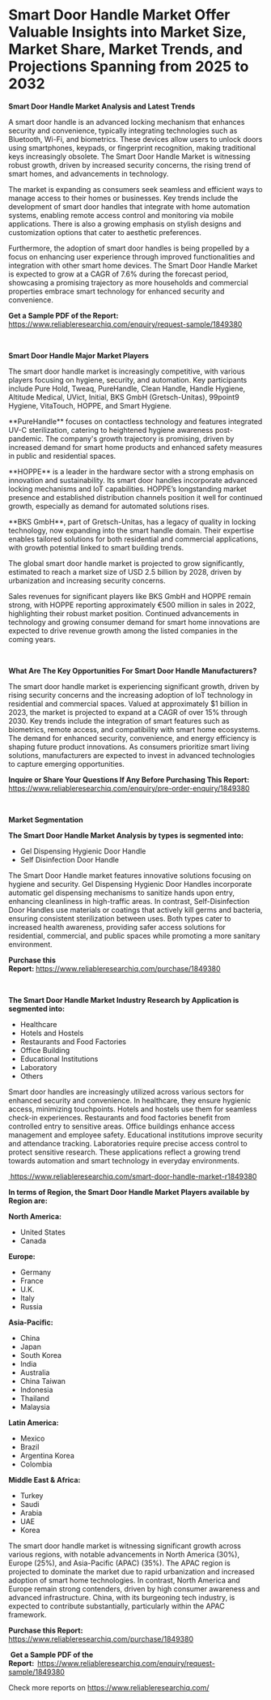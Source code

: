 <p><h1>Smart Door Handle Market Offer Valuable Insights into Market Size, Market Share, Market Trends, and Projections Spanning from 2025 to 2032</h1></p><p><strong>Smart Door Handle Market Analysis and Latest Trends</strong></p>
<p><p>A smart door handle is an advanced locking mechanism that enhances security and convenience, typically integrating technologies such as Bluetooth, Wi-Fi, and biometrics. These devices allow users to unlock doors using smartphones, keypads, or fingerprint recognition, making traditional keys increasingly obsolete. The Smart Door Handle Market is witnessing robust growth, driven by increased security concerns, the rising trend of smart homes, and advancements in technology. </p><p>The market is expanding as consumers seek seamless and efficient ways to manage access to their homes or businesses. Key trends include the development of smart door handles that integrate with home automation systems, enabling remote access control and monitoring via mobile applications. There is also a growing emphasis on stylish designs and customization options that cater to aesthetic preferences. </p><p>Furthermore, the adoption of smart door handles is being propelled by a focus on enhancing user experience through improved functionalities and integration with other smart home devices. The Smart Door Handle Market is expected to grow at a CAGR of 7.6% during the forecast period, showcasing a promising trajectory as more households and commercial properties embrace smart technology for enhanced security and convenience.</p></p>
<p><strong>Get a Sample PDF of the Report:&nbsp;</strong> <a href="https://www.reliableresearchiq.com/enquiry/request-sample/1849380?utm_campaign=2275&utm_medium=2&utm_source=Github&utm_content=ia&utm_term=08022025&utm_id=smart-door-handle">https://www.reliableresearchiq.com/enquiry/request-sample/1849380</a></p>
<p>&nbsp;</p>
<p><strong>Smart Door Handle Major Market Players</strong></p>
<p><p>The smart door handle market is increasingly competitive, with various players focusing on hygiene, security, and automation. Key participants include Pure Hold, Tweaq, PureHandle, Clean Handle, Handle Hygiene, Altitude Medical, UVict, Initial, BKS GmbH (Gretsch-Unitas), 99point9 Hygiene, VitaTouch, HOPPE, and Smart Hygiene.</p><p>**PureHandle** focuses on contactless technology and features integrated UV-C sterilization, catering to heightened hygiene awareness post-pandemic. The company's growth trajectory is promising, driven by increased demand for smart home products and enhanced safety measures in public and residential spaces.</p><p>**HOPPE** is a leader in the hardware sector with a strong emphasis on innovation and sustainability. Its smart door handles incorporate advanced locking mechanisms and IoT capabilities. HOPPE’s longstanding market presence and established distribution channels position it well for continued growth, especially as demand for automated solutions rises.</p><p>**BKS GmbH**, part of Gretsch-Unitas, has a legacy of quality in locking technology, now expanding into the smart handle domain. Their expertise enables tailored solutions for both residential and commercial applications, with growth potential linked to smart building trends.</p><p>The global smart door handle market is projected to grow significantly, estimated to reach a market size of USD 2.5 billion by 2028, driven by urbanization and increasing security concerns.</p><p>Sales revenues for significant players like BKS GmbH and HOPPE remain strong, with HOPPE reporting approximately €500 million in sales in 2022, highlighting their robust market position. Continued advancements in technology and growing consumer demand for smart home innovations are expected to drive revenue growth among the listed companies in the coming years.</p></p>
<p>&nbsp;</p>
<p><strong>What Are The Key Opportunities For Smart Door Handle Manufacturers?</strong></p>
<p><p>The smart door handle market is experiencing significant growth, driven by rising security concerns and the increasing adoption of IoT technology in residential and commercial spaces. Valued at approximately $1 billion in 2023, the market is projected to expand at a CAGR of over 15% through 2030. Key trends include the integration of smart features such as biometrics, remote access, and compatibility with smart home ecosystems. The demand for enhanced security, convenience, and energy efficiency is shaping future product innovations. As consumers prioritize smart living solutions, manufacturers are expected to invest in advanced technologies to capture emerging opportunities.</p></p>
<p><strong>Inquire or Share Your Questions If Any Before Purchasing This Report:</strong> <a href="https://www.reliableresearchiq.com/enquiry/pre-order-enquiry/1849380?utm_campaign=2275&utm_medium=2&utm_source=Github&utm_content=ia&utm_term=08022025&utm_id=smart-door-handle">https://www.reliableresearchiq.com/enquiry/pre-order-enquiry/1849380</a></p>
<p>&nbsp;</p>
<p><strong>Market Segmentation</strong></p>
<p><strong>The Smart Door Handle Market Analysis by types is segmented into:</strong></p>
<p><ul><li>Gel Dispensing Hygienic Door Handle</li><li>Self Disinfection Door Handle</li></ul></p>
<p><p>The Smart Door Handle market features innovative solutions focusing on hygiene and security. Gel Dispensing Hygienic Door Handles incorporate automatic gel dispensing mechanisms to sanitize hands upon entry, enhancing cleanliness in high-traffic areas. In contrast, Self-Disinfection Door Handles use materials or coatings that actively kill germs and bacteria, ensuring consistent sterilization between uses. Both types cater to increased health awareness, providing safer access solutions for residential, commercial, and public spaces while promoting a more sanitary environment.</p></p>
<p><strong>Purchase this Report:&nbsp;</strong><a href="https://www.reliableresearchiq.com/purchase/1849380?utm_campaign=2275&utm_medium=2&utm_source=Github&utm_content=ia&utm_term=08022025&utm_id=smart-door-handle">https://www.reliableresearchiq.com/purchase/1849380</a></p>
<p>&nbsp;</p>
<p><strong>The Smart Door Handle Market Industry Research by Application is segmented into:</strong></p>
<p><ul><li>Healthcare</li><li>Hotels and Hostels</li><li>Restaurants and Food Factories</li><li>Office Building</li><li>Educational Institutions</li><li>Laboratory</li><li>Others</li></ul></p>
<p><p>Smart door handles are increasingly utilized across various sectors for enhanced security and convenience. In healthcare, they ensure hygienic access, minimizing touchpoints. Hotels and hostels use them for seamless check-in experiences. Restaurants and food factories benefit from controlled entry to sensitive areas. Office buildings enhance access management and employee safety. Educational institutions improve security and attendance tracking. Laboratories require precise access control to protect sensitive research. These applications reflect a growing trend towards automation and smart technology in everyday environments.</p></p>
<p><a href="https://www.reliableresearchiq.com/smart-door-handle-market-r1849380?utm_campaign=2275&utm_medium=2&utm_source=Github&utm_content=ia&utm_term=08022025&utm_id=smart-door-handle">&nbsp;https://www.reliableresearchiq.com/smart-door-handle-market-r1849380</a></p>
<p><strong>In terms of Region, the Smart Door Handle Market Players available by Region are:</strong></p>
<p>
    <p> <strong> North America: </strong>
        <ul>
            <li>United States</li>
            <li>Canada</li>
        </ul>
        </p> 
    <p> <strong> Europe: </strong>
        <ul>
            <li>Germany</li>
            <li>France</li>
            <li>U.K.</li>
            <li>Italy</li>
            <li>Russia</li>
        </ul>
        </p> 
    <p> <strong> Asia-Pacific: </strong>
        <ul>
            <li>China</li>
            <li>Japan</li>
            <li>South Korea</li>
            <li>India</li>
            <li>Australia</li>
            <li>China Taiwan</li>
            <li>Indonesia</li>
            <li>Thailand</li>
            <li>Malaysia</li>
        </ul>
        </p> 
    <p> <strong> Latin America: </strong>
        <ul>
            <li>Mexico</li>
            <li>Brazil</li>
            <li>Argentina Korea</li>
            <li>Colombia</li>
        </ul>
        </p> 
    <p> <strong> Middle East & Africa: </strong>
        <ul>
            <li>Turkey</li>
            <li>Saudi</li>
            <li>Arabia</li>
            <li>UAE</li>
            <li>Korea</li>
        </ul>
    </p>
    </p>
<p><p>The smart door handle market is witnessing significant growth across various regions, with notable advancements in North America (30%), Europe (25%), and Asia-Pacific (APAC) (35%). The APAC region is projected to dominate the market due to rapid urbanization and increased adoption of smart home technologies. In contrast, North America and Europe remain strong contenders, driven by high consumer awareness and advanced infrastructure. China, with its burgeoning tech industry, is expected to contribute substantially, particularly within the APAC framework.</p></p>
<p><strong>Purchase this Report: </strong><a href="https://www.reliableresearchiq.com/purchase/1849380?utm_campaign=2275&utm_medium=2&utm_source=Github&utm_content=ia&utm_term=08022025&utm_id=smart-door-handle">https://www.reliableresearchiq.com/purchase/1849380</a></p>
<p>&nbsp;<strong>Get a Sample PDF of the Report:&nbsp;&nbsp;</strong><a href="https://www.reliableresearchiq.com/enquiry/request-sample/1849380?utm_campaign=2275&utm_medium=2&utm_source=Github&utm_content=ia&utm_term=08022025&utm_id=smart-door-handle">https://www.reliableresearchiq.com/enquiry/request-sample/1849380</a></p>
<p><strong></strong></p>
<p>Check more reports on <a href="https://www.reliableresearchiq.com/?utm_campaign=2275&utm_medium=2&utm_source=Github&utm_content=ia&utm_term=08022025&utm_id=smart-door-handle">https://www.reliableresearchiq.com/</a></p>